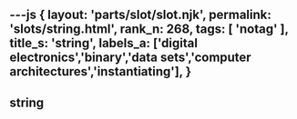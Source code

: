---js
{
  layout: 'parts/slot/slot.njk',
  permalink: 'slots/string.html',
  rank_n: 268,
  tags: [ 'notag' ],
  title_s: 'string',
  labels_a: ['digital electronics','binary','data sets','computer architectures','instantiating'],
}
---
## string


